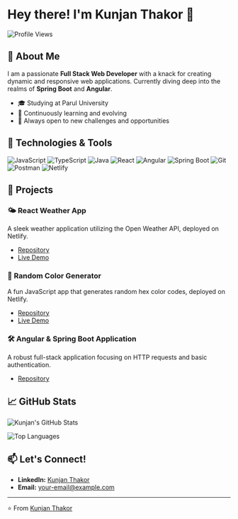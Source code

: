 # Hey there! I'm Kunjan Thakor 👋

![Profile Views](https://komarev.com/ghpvc/?username=kunjanThakor&color=blueviolet)

## 🚀 About Me

I am a passionate **Full Stack Web Developer** with a knack for creating dynamic and responsive web applications. Currently diving deep into the realms of **Spring Boot** and **Angular**.

- 🎓 Studying at Parul University
- 🌱 Continuously learning and evolving
- 💼 Always open to new challenges and opportunities

## 🔧 Technologies & Tools

![JavaScript](https://img.shields.io/badge/-JavaScript-F7DF1E?logo=javascript&logoColor=black&style=for-the-badge)
![TypeScript](https://img.shields.io/badge/-TypeScript-007ACC?logo=typescript&logoColor=white&style=for-the-badge)
![Java](https://img.shields.io/badge/-Java-007396?logo=java&logoColor=white&style=for-the-badge)
![React](https://img.shields.io/badge/-React-61DAFB?logo=react&logoColor=black&style=for-the-badge)
![Angular](https://img.shields.io/badge/-Angular-DD0031?logo=angular&logoColor=white&style=for-the-badge)
![Spring Boot](https://img.shields.io/badge/-Spring%20Boot-6DB33F?logo=spring-boot&logoColor=white&style=for-the-badge)
![Git](https://img.shields.io/badge/-Git-F05032?logo=git&logoColor=white&style=for-the-badge)
![Postman](https://img.shields.io/badge/-Postman-FF6C37?logo=postman&logoColor=white&style=for-the-badge)
![Netlify](https://img.shields.io/badge/-Netlify-00C7B7?logo=netlify&logoColor=white&style=for-the-badge)

## 🌟 Projects

### 🌤️ React Weather App
A sleek weather application utilizing the Open Weather API, deployed on Netlify.
- [Repository](https://github.com/kunjanThakor/weather-app)
- [Live Demo](https://your-weather-app-demo-link.netlify.app/)

### 🎨 Random Color Generator
A fun JavaScript app that generates random hex color codes, deployed on Netlify.
- [Repository](https://github.com/kunjanThakor/random-color-generator)
- [Live Demo](https://your-color-generator-demo-link.netlify.app/)

### 🛠️ Angular & Spring Boot Application
A robust full-stack application focusing on HTTP requests and basic authentication.
- [Repository](https://github.com/kunjanThakor/angular-spring-boot-app)

## 📈 GitHub Stats

![Kunjan's GitHub Stats](https://github-readme-stats.vercel.app/api?username=kunjanThakor&show_icons=true&theme=radical)

![Top Languages](https://github-readme-stats.vercel.app/api/top-langs/?username=kunjanThakor&layout=compact&theme=radical)

## 📫 Let's Connect!

- **LinkedIn:** [Kunjan Thakor](https://www.linkedin.com/in/kunjan-thakor-b83743282/)
- **Email:** [your-email@example.com](mailto:kunjan7634@gmail.com)

---

⭐️ From [Kunjan Thakor](https://github.com/kunjanThakor)
